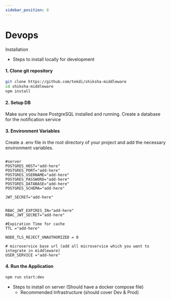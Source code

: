 ```yaml
---
sidebar_position: 8
---
```


# Devops

Installation

- Steps to install locally for development

#### 1. Clone git repository

```sh
git clone https://github.com/tekdi/shiksha-middleware
cd shiksha-middleware
npm install
```

#### 2. Setup DB

Make sure you have PostgreSQL installed and running. Create a database for the notification service

#### 3. Environment Variables

Create a .env file in the root directory of your project and add the necessary environment variables.

```dotenv

#server
POSTGRES_HOST="add-here"
POSTGRES_PORT="add-here"
POSTGRES_USERNAME="add-here"
POSTGRES_PASSWORD="add-here"
POSTGRES_DATABASE="add-here"
POSTGRES_SCHEMA="add-here"

JWT_SECRET="add-here"


RBAC_JWT_EXPIRES_IN="add-here"
RBAC_JWT_SECRET="add-here"

#Expiration Time for cache
TTL ="add-here"

NODE_TLS_REJECT_UNAUTHORIZED = 0

# microservice base url (add all microservice which you want to integrate in middleware)
USER_SERVICE ="add-here"
```

#### 4. Run the Application

```sh
npm run start:dev
```

- Steps to install on server (Should have a docker compose file)
  - Recommended Infrastructure (should cover Dev & Prod)
